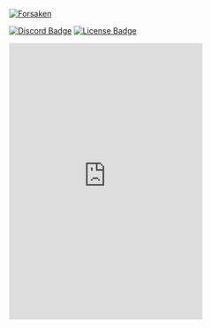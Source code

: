 [![Forsaken](https://img.shields.io/github/v/release/STRAYED-FATES/Forsaken?logo=github&label=Forsaken "Forsaken")](https://github.com/STRAYED-FATES/Forsaken)

[![Discord Badge](https://img.shields.io/discord/1205872487158775890?color=blueviolet&logo=discord&style=for-the-badge "Join our Discord Server")](https://discord.gg/HQ8Pqk8bUE) [![License Badge](https://img.shields.io/badge/license-STRAYED_FATES-green?style=for-the-badge "View the STRAYED FATES License")](https://github.com/STRAYED-FATES/license)

<iframe src="https://discord.com/widget?id=1205872487158775890&theme=dark" width="350" height="500" allowtransparency="true" frameborder="0" sandbox="allow-popups allow-popups-to-escape-sandbox allow-same-origin allow-scripts"></iframe>
